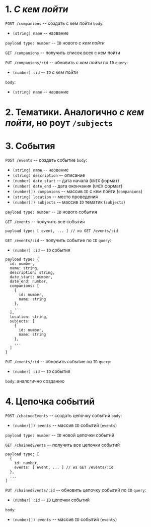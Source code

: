 # 1. _С кем пойти_
`POST /companions` -- создать с кем пойти
`body`:
- `(string) name` -- название

`payload type: number` -- `ID` нового _с кем пойти_

`GET /companions` -- получить список всех с кем пойти

`PUT /companions/:id` -- обновить _с кем пойти_ по `ID`
`query`:
- `(number) :id` -- `ID` _с кем пойти_

`body`:
- `(string) name` -- название

# 2. Тематики. Аналогично _с кем пойти_, но роут `/subjects`

# 3. События
`POST /events` -- создать событие
`body`:
- `(string) name` -- название
- `(string) description` -- описание
- `(number) date_start` -- дата начала (`UNIX` формат)
- `(number) date_end` -- дата окончания (`UNIX` формат)
- `(number[]) companions` -- массив `ID` с кем пойти (`companions`)
- `(string) location` -- место проведения
- `(number[]) subjects` -- массив `ID` тематик (`subjects`)

`payload type: number` -- `ID` нового события

`GET /events` -- получить все события

```
payload type: [ event, ... ] // из GET /events/:id
```

`GET /events/:id` -- получить событие по `ID`
`query`:
- `(number) :id` -- `ID` события

```
payload type: {
  id: number,
  name: string,
  description: string,
  date_start: number,
  date_end: number,
  companions: [
    {
      id: number,
      name: string
    },
    ...
  ],
  location: string,
  subjects: [
    {
      id: number,
      name: string
    },
    ...
  ]
}
```

`PUT /events/:id` -- обновить событие по `ID`
`query`:
- `(number) :id` -- `ID` события

`body`: аналогично созданию

# 4. Цепочка событий
`POST /chainedEvents` -- создать цепочку событий
`body`:
- `(number[]) events` -- массив `ID` событий (`events`)

`payload type: number` -- `ID` новой цепочки событий

`GET /chainedEvents` -- получить все цепочки событий

```
payload type: [
  {
    id: number,
    events: [ event, ... ] // из GET /events/:id
  },
  ...
]
```

`PUT /chainedEvents/:id` -- обновить цепочку событий по `ID`
`query`:
- `(number) :id` -- `ID` цепочки событий

`body`:
- `(number[]) events` -- массив `ID` событий (`events`)